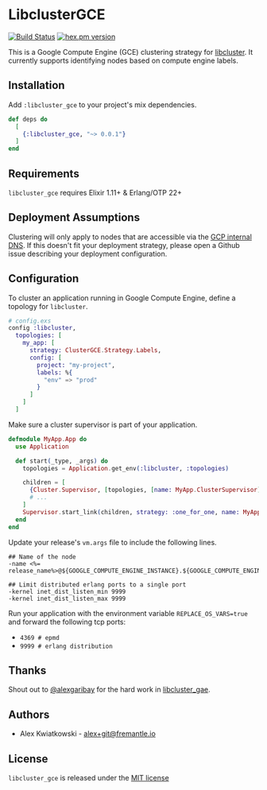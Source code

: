# LibclusterGCE
[![Build Status](https://github.com/fremantle-industries/libcluster_gce/workflows/test/badge.svg?branch=main)](https://github.com/fremantle-industries/libcluster_gce/actions?query=workflow%3Atest)
[![hex.pm version](https://img.shields.io/hexpm/v/libcluster_gce.svg?style=flat)](https://hex.pm/packages/libcluster_gce)

This is a Google Compute Engine (GCE) clustering strategy for [libcluster](https://hexdocs.pm/libcluster/readme.html). 
It currently supports identifying nodes based on compute engine labels.

## Installation

Add `:libcluster_gce` to your project's mix dependencies.

```elixir
def deps do
  [
    {:libcluster_gce, "~> 0.0.1"}
  ]
end
```

## Requirements

`libcluster_gce` requires Elixir 1.11+ & Erlang/OTP 22+

## Deployment Assumptions

Clustering will only apply to nodes that are accessible via the [GCP internal DNS](https://cloud.google.com/compute/docs/internal-dns).
If this doesn't fit your deployment strategy, please open a Github issue describing your deployment configuration.

## Configuration

To cluster an application running in Google Compute Engine, define a topology for `libcluster`.

```elixir
# config.exs
config :libcluster,
  topologies: [
    my_app: [
      strategy: ClusterGCE.Strategy.Labels,
      config: [
        project: "my-project",
        labels: %{
          "env" => "prod"
        }
      ]
    ]
  ]
```

Make sure a cluster supervisor is part of your application.

```elixir
defmodule MyApp.App do
  use Application

  def start(_type, _args) do
    topologies = Application.get_env(:libcluster, :topologies)

    children = [
      {Cluster.Supervisor, [topologies, [name: MyApp.ClusterSupervisor]]},
      # ...
    ]
    Supervisor.start_link(children, strategy: :one_for_one, name: MyApp.Supervisor)
  end
end
```

Update your release's `vm.args` file to include the following lines.

```
## Name of the node
-name <%= release_name%>@${GOOGLE_COMPUTE_ENGINE_INSTANCE}.${GOOGLE_COMPUTE_ENGINE_ZONE}.c.${GOOGLE_CLOUD_PROJECT}.internal

## Limit distributed erlang ports to a single port
-kernel inet_dist_listen_min 9999
-kernel inet_dist_listen_max 9999
```

Run your application with the environment variable `REPLACE_OS_VARS=true` and forward the following tcp ports:

- `4369 # epmd`
- `9999 # erlang distribution`

## Thanks

Shout out to [@alexgaribay](https://github.com/alexgaribay) for the hard work in [libcluster_gae](https://github.com/alexgaribay/libcluster_gae).

## Authors

* Alex Kwiatkowski - alex+git@fremantle.io

## License

`libcluster_gce` is released under the [MIT license](./LICENSE.md)
